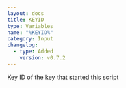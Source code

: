 ```yaml
---
layout: docs
title: KEYID
type: Variables
name: "%KEYID%"
category: Input
changelog:
  - type: Added
    version: v0.7.2
---
```

Key ID of the key that started this script
